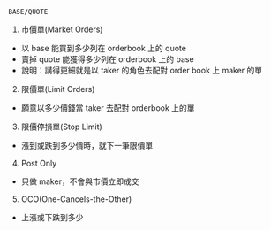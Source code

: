 
```
BASE/QUOTE
```

1. 市價單(Market Orders)
  - 以 base 能買到多少列在 orderbook 上的 quote
  - 賣掉 quote 能獲得多少列在 orderbook 上的 base
  - 說明：講得更細就是以 taker 的角色去配對 order book 上 maker 的單

2. 限價單(Limit Orders)
  - 願意以多少價錢當 taker 去配對 orderbook 上的單

3. 限價停損單(Stop Limit)
  - 漲到或跌到多少價時，就下一筆限價單

4. Post Only
  - 只做 maker，不會與市價立即成交

5. OCO(One-Cancels-the-Other)
  - 上漲或下跌到多少